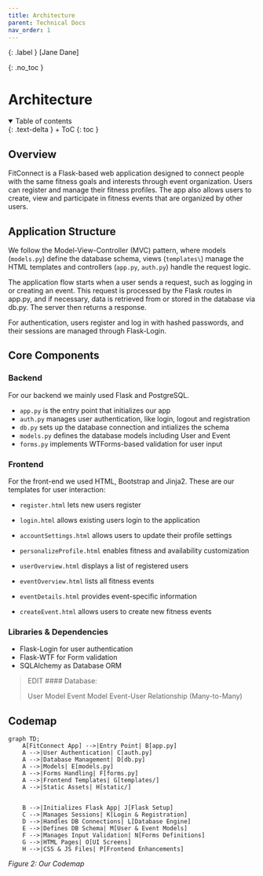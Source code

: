 ```yaml
---
title: Architecture
parent: Technical Docs
nav_order: 1
---
```


{: .label }
[Jane Dane]

{: .no_toc }
# Architecture

<details open markdown="block">
{: .text-delta }
<summary>Table of contents</summary>
+ ToC
{: toc }
</details>

## Overview

FitConnect is a Flask-based web application designed to connect people with the same fitness goals and interests through event organization. Users can register and manage their fitness profiles. The app also allows users to create, view and participate in fitness events that are organized by other users.

## Application Structure
We follow the Model-View-Controller (MVC) pattern, where models (`models.py`) define the database schema, views (`templates\`) manage the HTML templates and controllers (`app.py`, `auth.py`) handle the request logic. 

The application flow starts when a user sends a request, such as logging in or creating an event. This request is processed by the Flask routes in app.py, and if necessary, data is retrieved from or stored in the database via db.py. The server then returns a response. 

For authentication, users register and log in with hashed passwords, and their sessions are managed through Flask-Login. 

## Core Components

### Backend

For our backend we mainly used Flask and PostgreSQL. 

- `app.py` is the entry point that initializes our app
- `auth.py` manages user authentication, like login, logout and registration
- `db.py` sets up the database connection and intializes the schema
- `models.py` defines the database models including User and Event
- `forms.py` implements WTForms-based validation for user input

### Frontend

For the front-end we used HTML, Bootstrap and Jinja2. These are our templates for user interaction:

- `register.html` lets new users register

- `login.html` allows existing users login to the application

- `accountSettings.html` allows users to update their profile settings

- `personalizeProfile.html` enables fitness and availability customization

- `userOverview.html` displays a list of registered users

- `eventOverview.html` lists all fitness events

- `eventDetails.html` provides event-specific information

- `createEvent.html` allows users to create new fitness events

### Libraries & Dependencies

- Flask-Login for user authentication
- Flask-WTF for Form validation
- SQLAlchemy as Database ORM

>EDIT #### Database:
>
>User Model
>Event Model
>Event-User Relationship (Many-to-Many)

## Codemap

```mermaid
graph TD;
    A[FitConnect App] -->|Entry Point| B[app.py]
    A -->|User Authentication| C[auth.py]
    A -->|Database Management| D[db.py]
    A -->|Models| E[models.py]
    A -->|Forms Handling| F[forms.py]
    A -->|Frontend Templates| G[templates/]
    A -->|Static Assets| H[static/]


    B -->|Initializes Flask App| J[Flask Setup]
    C -->|Manages Sessions| K[Login & Registration]
    D -->|Handles DB Connections| L[Database Engine]
    E -->|Defines DB Schema| M[User & Event Models]
    F -->|Manages Input Validation| N[Forms Definitions]
    G -->|HTML Pages| O[UI Screens]
    H -->|CSS & JS Files| P[Frontend Enhancements]
```
*Figure 2: Our Codemap*